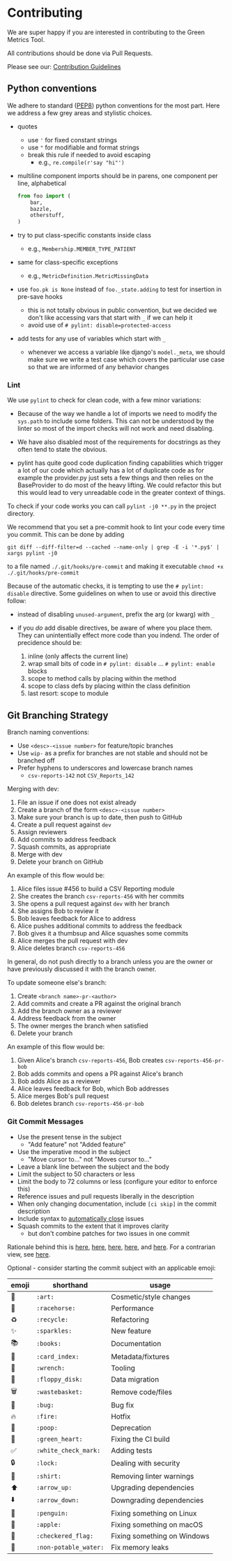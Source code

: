# Contributing

We are super happy if you are interested in contributing to the Green Metrics Tool.

All contributions should be done via Pull Requests.

Please see our: [Contribution Guidelines](https://docs.green-coding.org/docs/contributing/green-metrics-tool-contribution/)

## Python conventions

We adhere to standard ([PEP8][pep8]) python conventions for the most part.
Here we address a few grey areas and stylistic choices.

- quotes
  - use `'` for fixed constant strings
  - use `"` for modifiable and format strings
  - break this rule if needed to avoid escaping
    - e.g., `re.compile(r'say "hi"')`

- multiline component imports should be in parens, one component per line,
  alphabetical

    ```python
	from foo import (
		bar,
		bazzle,
		otherstuff,
	)
	```

- try to put class-specific constants inside class
  - e.g., `Membership.MEMBER_TYPE_PATIENT`

- same for class-specific exceptions
  - e.g., `MetricDefinition.MetricMissingData`

- use `foo.pk is None` instead of `foo._state.adding` to test for insertion in
  pre-save hooks
  - this is not totally obvious in public convention, but we decided we don't
    like accessing vars that start with `_` if we can help it
  - avoid use of `# pylint: disable=protected-access`

- add tests for any use of variables which start with `_`
  - whenever we access a variable like django's `model._meta`, we should make
    sure we write a test case which covers the particular use case so that we
    are informed of any behavior changes

### Lint

We use `pylint` to check for clean code, with a few minor variations:

- Because of the way we handle a lot of imports we need to modify the `sys.path` to include some folders. This
  can not be understood by the linter so most of the import checks will not work and need disabling.

- We have also disabled most of the requirements for docstrings as they often tend to state the obvious.

- pylint has quite good code duplication finding capabilities which trigger a lot of our code which actually has a lot
  of duplicate code as for example the provider.py just sets a few things and then relies on the BaseProvider to
  do most of the heavy lifting. We could refactor this but this would lead to very unreadable code in the greater
  context of things.

To check if your code works you can call `pylint -j0 **.py` in the project directory.

We recommend that you set a pre-commit hook to lint your code every time you commit. This can be done by adding
```
git diff --diff-filter=d --cached --name-only | grep -E -i '*.py$' | xargs pylint -j0
```
to a file named `./.git/hooks/pre-commit` and making it executable `chmod +x ./.git/hooks/pre-commit`

Because of the automatic checks, it is tempting to use the `# pylint: disable` directive.  Some
guidelines on when to use or avoid this directive follow:

- instead of disabling `unused-argument`, prefix the arg (or kwarg) with `_`

- if you _do_ add disable directives, be aware of where you place them.  They can unintentially
  effect more code than you indend.  The order of precidence should be:

  1. inline (only affects the current line)
  1. wrap small bits of code in `# pylint: disable` ... `# pylint: enable` blocks
  1. scope to method calls by placing within the method
  1. scope to class defs by placing within the class definition
  1. last resort: scope to module

## Git Branching Strategy

Branch naming conventions:

- Use `<desc>-<issue number>` for feature/topic branches
- Use `wip-` as a prefix for branches are not stable and should not be branched off
- Prefer hyphens to underscores and lowercase branch names
  - `csv-reports-142` not `CSV_Reports_142`

Merging with dev:

1. File an issue if one does not exist already
2. Create a branch of the form `<desc>-<issue number>`
3. Make sure your branch is up to date, then push to GitHub
4. Create a pull request against `dev`
5. Assign reviewers
6. Add commits to address feedback
7. Squash commits, as appropriate
8. Merge with dev
9. Delete your branch on GitHub

An example of this flow would be:

1. Alice files issue #456 to build a CSV Reporting module
2. She creates the branch `csv-reports-456` with her commits
3. She opens a pull request against `dev` with her branch
4. She assigns Bob to review it
5. Bob leaves feedback for Alice to address
6. Alice pushes additional commits to address the feedback
7. Bob gives it a thumbsup and Alice squashes some commits
8. Alice merges the pull request with dev
9. Alice deletes branch `csv-reports-456`

In general, do not push directly to a branch unless you are the owner or have
previously discussed it with the branch owner.

To update someone else's branch:

1. Create `<branch name>-pr-<author>`
2. Add commits and create a PR against the original branch
3. Add the branch owner as a reviewer
4. Address feedback from the owner
5. The owner merges the branch when satisfied
6. Delete your branch

An example of this flow would be:

1. Given Alice's branch `csv-reports-456`, Bob creates `csv-reports-456-pr-bob`
2. Bob adds commits and opens a PR against Alice's branch
3. Bob adds Alice as a reviewer
4. Alice leaves feedback for Bob, which Bob addresses
5. Alice merges Bob's pull request
6. Bob deletes branch `csv-reports-456-pr-bob`

### Git Commit Messages

- Use the present tense in the subject
  - "Add feature" not "Added feature"
- Use the imperative mood in the subject
  - "Move cursor to..." not "Moves cursor to..."
- Leave a blank line between the subject and the body
- Limit the subject to 50 characters or less
- Limit the body to 72 columns or less (configure your editor to enforce this)
- Reference issues and pull requests liberally in the description
- When only changing documentation, include `[ci skip]` in the commit description
- Include syntax to [automatically close][auto-close] issues
- Squash commits to the extent that it improves clarity
  - but don't combine patches for two issues in one commit

Rationale behind this is [here][tpope], [here][blog1], [here][blog2],
[here][blog3], and [here][blog4]. For a contrarian view, see [here][holman].

Optional - consider starting the commit subject with an applicable emoji:

| emoji               | shorthand             | usage                       |
| -----               | ---------             | -----                       |
| :art:               | `:art:`               | Cosmetic/style changes      |
| :racehorse:         | `:racehorse:`         | Performance                 |
| :recycle:           | `:recycle:`           | Refactoring                 |
| :sparkles:          | `:sparkles:`          | New feature                 |
| :books:             | `:books:`             | Documentation               |
| :card_index:        | `:card_index:`        | Metadata/fixtures           |
| :wrench:            | `:wrench:`            | Tooling                     |
| :floppy_disk:       | `:floppy_disk:`       | Data migration              |
| :wastebasket:       | `:wastebasket:`       | Remove code/files           |
| :bug:               | `:bug:`               | Bug fix                     |
| :fire:              | `:fire:`              | Hotfix                      |
| :poop:              | `:poop:`              | Deprecation                 |
| :green_heart:       | `:green_heart:`       | Fixing the CI build         |
| :white_check_mark:  | `:white_check_mark:`  | Adding tests                |
| :lock:              | `:lock:`              | Dealing with security       |
| :shirt:             | `:shirt:`             | Removing linter warnings    |
| :arrow_up:          | `:arrow_up:`          | Upgrading dependencies      |
| :arrow_down:        | `:arrow_down:`        | Downgrading dependencies    |
| :penguin:           | `:penguin:`           | Fixing something on Linux   |
| :apple:             | `:apple:`             | Fixing something on macOS   |
| :checkered_flag:    | `:checkered_flag:`    | Fixing something on Windows |
| :non-potable_water: | `:non-potable_water:` | Fix memory leaks            |

[auto-close]: https://help.github.com/articles/closing-issues-via-commit-messages/
[tpope]: https://tbaggery.com/2008/04/19/a-note-about-git-commit-messages.html
[blog1]: https://who-t.blogspot.co.at/2009/12/on-commit-messages.html
[blog2]: https://chris.beams.io/posts/git-commit/
[blog3]: https://robots.thoughtbot.com/5-useful-tips-for-a-better-commit-message
[blog4]: https://git-scm.com/book/en/v2/Distributed-Git-Contributing-to-a-Project
[holman]: https://zachholman.com/posts/git-commit-history/
[pep8]: https://www.python.org/dev/peps/pep-0008/
